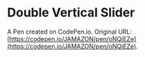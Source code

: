 # Double Vertical Slider

A Pen created on CodePen.io. Original URL: [https://codepen.io/JAMAZON/pen/oNQjEZe](https://codepen.io/JAMAZON/pen/oNQjEZe).


